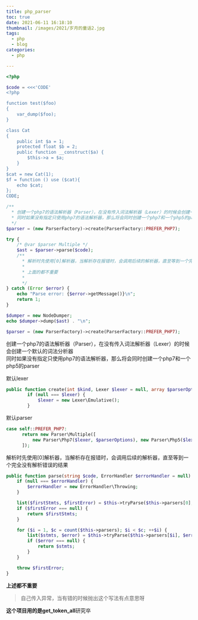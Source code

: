 ```yaml
---
title: php_parser
toc: true
date: 2021-06-11 16:18:10
thumbnail: /images/2021/岁月的童话2.jpg
tags:
  - php
  - blog
categories:
  - php

---
```



```php
<?php

$code = <<<'CODE'
<?php

function test($foo)
{
    var_dump($foo);
}

class Cat
{
    public int $a = 1;
    protected float $b = 2;
    public function __construct($a) {
        $this->a = $a;
    }
}
$cat = new Cat(1);
$f = function () use ($cat){
    echo $cat;
};
CODE;

/**
  * 创建一个php7的语法解析器（Parser），在没有传入词法解析器（Lexer）的时候会创建一个默认的词法分析器
  * 同时如果没有指定只使用php7的语法解析器，那么将会同时创建一个php7和一个php5的parser
  */
$parser = (new ParserFactory)->create(ParserFactory::PREFER_PHP7);

try {
    /* @var $parser Multiple */
    $ast = $parser->parse($code);
    /**
      * 解析时先使用[0]解析器，当解析存在报错时，会调用后续的解析器，直至等到一个完全没有解析错误的结果
      *
      * 上面的都不重要
      *
      */
} catch (Error $error) {
    echo "Parse error: {$error->getMessage()}\n";
    return 1;
}

$dumper = new NodeDumper;
echo $dumper->dump($ast) . "\n";
```


```php
$parser = (new ParserFactory)->create(ParserFactory::PREFER_PHP7);
```
创建一个php7的语法解析器（Parser），在没有传入词法解析器（Lexer）的时候会创建一个默认的词法分析器  
同时如果没有指定只使用php7的语法解析器，那么将会同时创建一个php7和一个php5的parser

默认lexer
```php
public function create(int $kind, Lexer $lexer = null, array $parserOptions = []) : Parser {
        if (null === $lexer) {
            $lexer = new Lexer\Emulative();
        }
```
默认parser
```php
case self::PREFER_PHP7:
      return new Parser\Multiple([
          new Parser\Php7($lexer, $parserOptions), new Parser\Php5($lexer, $parserOptions)
      ]);
```

解析时先使用\[0\]解析器，当解析存在报错时，会调用后续的解析器，直至等到一个完全没有解析错误的结果
```php
public function parse(string $code, ErrorHandler $errorHandler = null) {
    if (null === $errorHandler) {
        $errorHandler = new ErrorHandler\Throwing;
    }

    list($firstStmts, $firstError) = $this->tryParse($this->parsers[0], $errorHandler, $code);
    if ($firstError === null) {
        return $firstStmts;
    }

    for ($i = 1, $c = count($this->parsers); $i < $c; ++$i) {
        list($stmts, $error) = $this->tryParse($this->parsers[$i], $errorHandler, $code);
        if ($error === null) {
            return $stmts;
        }
    }

    throw $firstError;
}
```

**上述都不重要**

> 自己传入异常，当有错的时候抛出这个写法有点意思呀

**这个项目用的是get_token_all**研究卒
<!--more-->


